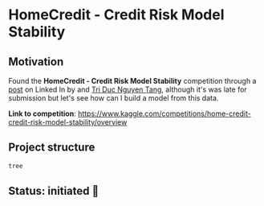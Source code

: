 # HomeCredit - Credit Risk Model Stability

## Motivation

Found the **HomeCredit - Credit Risk Model Stability** competition through a [post](https://www.linkedin.com/feed/update/urn:li:activity:7202186950538129408/) on Linked In by and [Tri Duc Nguyen Tang](https://www.linkedin.com/in/tri-duc-n-099528133/), although it's was late for submission but let's see how can I build a model from this data.

**Link to competition**: https://www.kaggle.com/competitions/home-credit-credit-risk-model-stability/overview

## Project structure

```bash
tree
```

## Status: initiated 🚀


